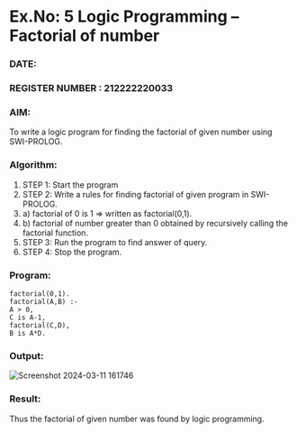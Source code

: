 # Ex.No: 5   Logic Programming – Factorial of number   
### DATE:                                                                            
### REGISTER NUMBER : 212222220033
### AIM: 
To  write  a logic program for finding the factorial of given number using SWI-PROLOG. 
### Algorithm:
1. STEP 1: Start the program
2. STEP 2:  Write a rules for finding factorial of given program in SWI-PROLOG.
3.   a)	factorial of 0 is 1 => written as factorial(0,1).
4.   b)	factorial of number greater than 0 obtained by recursively calling the factorial    function.
5. STEP 3: Run the program  to find answer of  query.
6. STEP 4: Stop the program.

### Program:
```
factorial(0,1).
factorial(A,B) :-
A > 0,
C is A-1,
factorial(C,D),
B is A*D.
```


### Output:
![Screenshot 2024-03-11 161746](https://github.com/DrUmaRaniV/AI_Lab_2023-24/assets/122860827/26864096-a7ad-44b3-a258-87eb8335b55f)



### Result:
Thus the factorial of given number was found by logic programming. 
